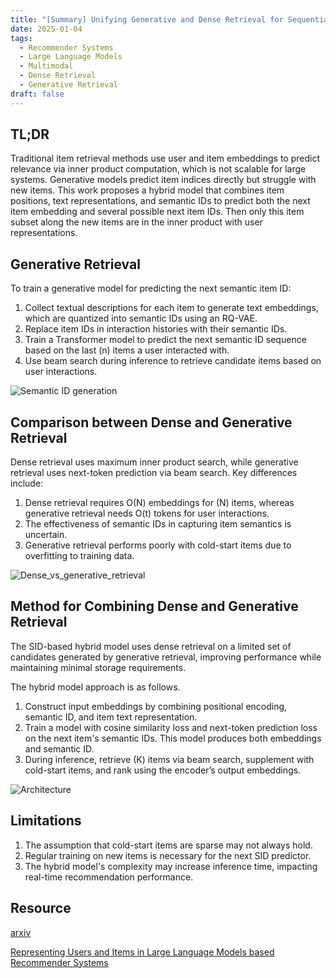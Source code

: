 ```yaml
---
title: "[Summary] Unifying Generative and Dense Retrieval for Sequential Recommendation" 
date: 2025-01-04
tags: 
  - Recommender Systems
  - Large Language Models
  - Multimodal
  - Dense Retrieval
  - Generative Retrieval
draft: false 
---
```


## TL;DR 
Traditional item retrieval methods use user and item embeddings to predict relevance via inner product computation, which is not scalable for large systems. Generative models predict item indices directly but struggle with new items. This work proposes a hybrid model that combines item positions, text representations, and semantic IDs to predict both the next item embedding and several possible next item IDs.
Then only this item subset along the new items are in the inner product with user representations.    

## Generative Retrieval
To train a generative model for predicting the next semantic item ID:
1. Collect textual descriptions for each item to generate text embeddings, which are quantized into semantic IDs using an RQ-VAE.
2. Replace item IDs in interaction histories with their semantic IDs.
3. Train a Transformer model to predict the next semantic ID sequence based on the last \(n\) items a user interacted with.
4. Use beam search during inference to retrieve candidate items based on user interactions.

![Semantic ID generation](https://blog.reachsumit.com/img/posts/2023/llms-for-recsys-entity-representation/semantic_id_generation.png)

## Comparison between Dense and Generative Retrieval 
Dense retrieval uses maximum inner product search, while generative retrieval uses next-token prediction via beam search. Key differences include:
1. Dense retrieval requires O(N) embeddings for \(N\) items, whereas generative retrieval needs O(t) tokens for user interactions.
2. The effectiveness of semantic IDs in capturing item semantics is uncertain.
3. Generative retrieval performs poorly with cold-start items due to overfitting to training data.

![Dense_vs_generative_retrieval](/posts/20250104_unifying_generative_and_dense_retrieval_for_sequential_recommendation/dense_vs_generative_retrieval.png)

## Method for Combining Dense and Generative Retrieval
The SID-based hybrid model uses dense retrieval on a limited set of candidates generated by generative retrieval, improving performance while maintaining minimal storage requirements.

The hybrid model approach is as follows. 
1. Construct input embeddings by combining positional encoding, semantic ID, and item text representation.
2. Train a model with cosine similarity loss and next-token prediction loss on the next item's semantic IDs. This model produces both embeddings and semantic ID.
3. During inference, retrieve \(K\) items via beam search, supplement with cold-start items, and rank using the encoder’s output embeddings.

![Architecture](/posts/20250104_unifying_generative_and_dense_retrieval_for_sequential_recommendation/architecture.png)

## Limitations 
1. The assumption that cold-start items are sparse may not always hold.
2. Regular training on new items is necessary for the next SID predictor.
3. The hybrid model's complexity may increase inference time, impacting real-time recommendation performance.

## Resource
[arxiv](https://arxiv.org/pdf/2405.17927)

[Representing Users and Items in Large Language Models based Recommender Systems](https://blog.reachsumit.com/posts/2023/06/llms-for-recsys-entity-representation/)